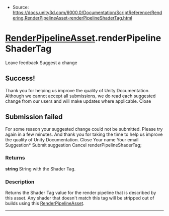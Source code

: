 * Source: https://docs.unity3d.com/6000.0/Documentation/ScriptReference/Rendering.RenderPipelineAsset-renderPipelineShaderTag.html

#  [RenderPipelineAsset](https://docs.unity3d.com/6000.0/Documentation/ScriptReference/Rendering.RenderPipelineAsset.html).renderPipelineShaderTag
Leave feedback
Suggest a change
## Success!
Thank you for helping us improve the quality of Unity Documentation. Although we cannot accept all submissions, we do read each suggested change from our users and will make updates where applicable.
Close
## Submission failed
For some reason your suggested change could not be submitted. Please <a>try again</a> in a few minutes. And thank you for taking the time to help us improve the quality of Unity Documentation.
Close
Your name Your email Suggestion* Submit suggestion
Cancel
renderPipelineShaderTag; 
### Returns
**string** String with the Shader Tag. 
### Description
Returns the Shader Tag value for the render pipeline that is described by this asset.
Any shader that doesn't match this tag will be stripped out of builds using this [RenderPipelineAsset](https://docs.unity3d.com/6000.0/Documentation/ScriptReference/Rendering.RenderPipelineAsset.html).
* * *
